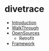 # divetrace


* [Introduction](README.md)
* [WalkThrough](fragments/kotlin.md)
* [OpenSources](dive-open-source/ReadMe.md)
  * Retrofit
* [Framework](framework/README.md)




